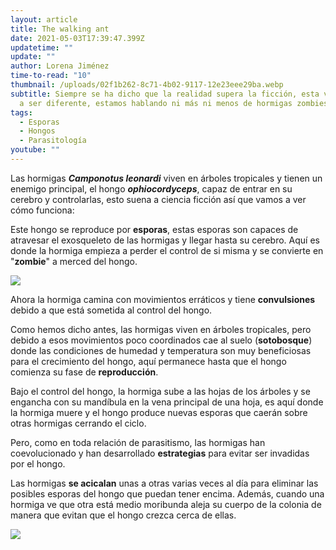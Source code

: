 ```yaml
---
layout: article
title: The walking ant
date: 2021-05-03T17:39:47.399Z
updatetime: ""
update: ""
author: Lorena Jiménez
time-to-read: "10"
thumbnail: /uploads/02f1b262-8c71-4b02-9117-12e23eee29ba.webp
subtitle: Siempre se ha dicho que la realidad supera la ficción, esta vez no iba
  a ser diferente, estamos hablando ni más ni menos de hormigas zombies.
tags:
  - Esporas
  - Hongos
  - Parasitología
youtube: ""
---
```

Las hormigas ***Camponotus leonardi*** viven en árboles tropicales y tienen un enemigo principal, el hongo ***ophiocordyceps***, capaz de entrar en su cerebro y controlarlas, esto suena a ciencia ficción así que vamos a ver cómo funciona: 

Este hongo se reproduce por **esporas**, estas esporas son capaces de atravesar el exosqueleto de las hormigas y llegar hasta su cerebro. Aquí es donde la hormiga empieza a perder el control de si misma y se convierte en "**zombie**" a merced del hongo. 

![](https://media.giphy.com/media/dycogNFc1kMLnOmtkc/giphy.gif)

Ahora la hormiga camina con movimientos erráticos y tiene **convulsiones** debido a que está sometida al control del hongo. 

Como hemos dicho antes, las hormigas viven en árboles tropicales, pero debido a esos movimientos poco coordinados cae al suelo (**sotobosque**) donde las condiciones de humedad y temperatura son muy beneficiosas para el crecimiento del hongo, aquí permanece hasta que el hongo comienza su fase de **reproducción**. 

Bajo el control del hongo, la hormiga sube a las hojas de los árboles y se engancha con su mandíbula en la vena principal de una hoja, es aquí donde la hormiga muere y el hongo produce nuevas esporas que caerán sobre otras hormigas cerrando el ciclo.

Pero, como en toda relación de parasitismo, las hormigas han coevolucionado y han desarrollado **estrategias** para evitar ser invadidas por el hongo. 

Las hormigas **se acicalan** unas a otras varias veces al día para eliminar las posibles esporas del hongo que puedan tener encima. Además, cuando una hormiga ve que otra está medio moribunda aleja su cuerpo de la colonia de manera que evitan que el hongo crezca cerca de ellas. 

![](https://media.giphy.com/media/Hc8PMCBjo9BXa/giphy.gif)